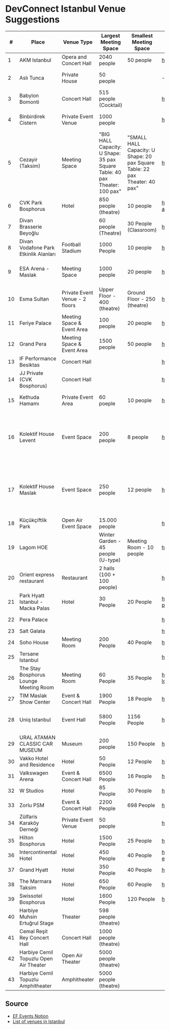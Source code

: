# DevConnect Istanbul Venue Suggestions

| # | Place | Venue Type | Largest Meeting Space | Smallest Meeting Space | Website | Contact | Contact Email |
| --- | --- | --- | --- | --- | --- | --- | --- |
| 1 | AKM Istanbul | Opera and Concert Hall | 2040 people | 50 people | https://akmistanbul.gov.tr/venue-rental |  | satis@akmistanbul.gov.tr |
| 2 | Aslı Tunca | Private House | 50 people |  | - | Ms. Başak or Mr. Sinan | basak@conceptteam.org sinan@conceptteam.org |
| 3 | Babylon Bomonti | Concert Hall | 515 people (Cocktail) |  | https://babylon.com.tr/en/venue-rental |  | info@babylon.com.tr |
| 4 | Binbirdirek Cistern | Private Event Venue | 1000 people |  | http://www.binbirdirek.com.tr/en/ | Ms. Başak or Mr. Sinan | basak@conceptteam.org sinan@conceptteam.org |
| 5 | Cezayir (Taksim) | Meeting Space | "BIG HALL Capacity: U Shape: 35 pax Square Table: 40 pax Theater: 100 pax" | "SMALL HALL Capacity: U Shape: 20 pax Square Table: 22 pax Theater: 40 pax" | http://www.cezayir-istanbul.com/en/ | Mr. Ugur | cezayir@cezayir-istanbul.com ugur@cezayir-istanbul.com |
| 6 | CVK Park Bosphorus | Hotel | 850 people (theatre) | 10 people | https://www.cvkhotelsandresorts.com/park-bosphorus-hotel-istanbul/meetings-and-events | Ms. Meltem | meltem.cetin@parkbosphorus.com |
| 7 | Divan Brasserie Beyoğlu |  | 60 people (Theatre) | 30 People (Classroom) | https://www.divan.com.tr/restoran/divan-brasserie-beyoglu |  | beyoglu@divanbrasserie.com.tr |
| 8 | Divan Vodafone Park Etkinlik Alanları | Football Stadium | 1000 People | 10 people | https://www.divan.com.tr/toplanti-davet/divan-vodafone-park-etkinlik-alanlari | Ms. Emine +90(549) 786 9855 | sales.bjk@divan.com.tr |
| 9 | ESA Arena - Maslak | Meeting Space | 1000 people | 20 people | https://esaesports.com/esa-arena | Mr. Mehmet '+90(549) 204 0505 | info@esaesports.com |
| 10 | Esma Sultan | Private Event Venue - 2 floors | Upper Floor -  400 (theatre) | Ground Floor - 250 (theatre) | https://www.themarmarahotels.com/esma-sultan/meetings | Mr. Erman | ehendem@themarmarahotels.com |
| 11 | Feriye Palace | Meeting Space & Event Area | 100 people | 20 people | https://feriye.com | Ms. İpek | ipek.cakir@c-paces.com |
| 12 | Grand Pera | Meeting Space & Event Area | 1500 people | 50 people | https://www.grandpera.com/tr/ |  | - |
| 13 | IF Performance Besiktas | Concert Hall |  |  | https://ifperformance.com |  | besiktas@ifperformance.com |
| 14 | JJ Private (CVK Bosphorus) | Concert Hall |  |  | https://private.jollyjoker.com.tr |  | meltem.cetin@parkbosphorus.com |
| 15 | Kethuda Hamamı | Private Event Area | 60 poeple | 10 people | https://beltas.com.tr/tarihi-husrev-kethuda-hamami/ | Ms. Başak or Mr. Sinan | basak@conceptteam.org sinan@conceptteam.org |
| 16 | Kolektif House Levent | Event Space | 200 people | 8 people | https://kolektifhouse.co/en/event-areas | Mrs. Mine Taner or Mrs. Saniye Celep or Mrs. Esra Özmen Bastürk | events@kolektifhouse.co |
| 17 | Kolektif House Maslak | Event Space | 250 people | 12 people | https://kolektifhouse.co/en/event-areas | Mrs. Mine Taner or Mrs. Saniye Celep or Mrs. Esra Özmen Bastürk | events@kolektifhouse.co |
| 18 | Küçükçiftlik Park | Open Air Event Space | 15.000 people |  | https://kucukciftlikpark.com |  | love@kucukciftlikpark.com |
| 19 | Lagom HOE |  | Winter Garden - 45 people (U-type) | Meeting Room - 10 people | http://www.lagomhoe.com | Mr. Ulas | ulas@brandswithbenefits.co |
| 20 | Orient express restaurant | Restaurant | 2 halls (100 + 100 people) |  | https://www.orientexpressrestaurant.net |  | INFO@ORİENTEXPRESSRESTAURANT.NET |
| 21 | Park Hyatt Istanbul - Macka Palas | Hotel | 30 People | 20 People | https://www.hyatt.com/en-US/hotel/turkey/park-hyatt-istanbul-macka-palas/istph/special-events | Mr. Aykut | aykut.sagiroglu@hyatt.com |
| 22 | Pera Palace |  |  |  | https://perapalace.com/en/events/ | Ms. Gulden | gulden.tatar@perapalace.com |
| 23 | Salt Galata |  |  |  | https://saltonline.org/en/615 | Ms. Zerrin | zerrin.kantaroglu@saltonline.org |
| 24 | Soho House | Meeting Room | 200 People | 40 People | https://www.sohohouse.com/en-us/houses/soho-house-istanbul | Ms. Beliz | beliz.ertuna@sohohouse.com |
| 25 | Tersane Istanbul |  |  |  | https://www.tersaneistanbul.com.tr/ | Mr. Atakan | atakan.urfa@rixos.com |
| 26 | The Stay Bosphorus Lounge Meeting Room | Meeting Room | 60 People | 35 People | https://www.thestay.com.tr/the-stay-bosphorus-hotel/meeting-rooms/bosphorus-lounge.2.aspx |  | sales@stay.com.tr |
| 27 | TIM Maslak Show Center | Event & Concert Hall | 1900 People | 18 People | http://www.timshowcenter.com/?lang=lang2 |  | info@timshowcenter.com |
| 28 | Uniq Istanbul | Event Hall | 5800 People | 1156 People | https://www.uniqistanbul.com/ | Mr Hakki - +90(538) 443 3089 | hakki@bkmonline.net |
| 29 | URAL ATAMAN CLASSIC CAR MUSEUM | Museum | 200 people | 150 People | http://atamanmuseum.com/ | Ms. Başak or Mr. Sinan | basak@conceptteam.org sinan@conceptteam.org |
| 30 | Vakko Hotel and Residence | Hotel | 50 People | 12 People | http://www.vakkohotel.com/ | Mr. Selçuk | selcuk.okur@vakkohotel.com |
| 31 | Valkswagen Arena | Event & Concert Hall | 6500 People | 16 People | https://www.vwarena.com/en |  | info@vwarena.com |
| 32 | W Studios | Hotel | 85 People | 30 People | https://www.wistanbulhotel.com/ | Ms. Hazal | hazal.erken@whotels.com |
| 33 | Zorlu PSM | Event & Concert Hall | 2200 People | 698 People | https://www.zorlupsm.com/en/visit/psm-360 | Mr. Yusuf | yusuf.basturk@zorlu.com |
| 34 | Zülfaris Karaköy Derneği | Private Event Venue | 50 people |  | https://zulfaris-karakoy-dernegi.business.site/ | Ms. Başak or Mr. Sinan | basak@conceptteam.org sinan@conceptteam.org |
| 35 | Hilton Bosphorus | Hotel | 1500 People | 25 People | https://www.hilton.com/en/hotels/isthitw-hilton-istanbul-bosphorus/events/ | Ms. Gizem | gizem.ozsavlu@hilton.com |
| 36 | Intercontinental Hotel | Hotel | 450 People | 40 People | https://www.ihg.com/intercontinental/hotels/gb/en/istanbul/istha/hoteldetail/meetings-events | Ms. Özden | ozden.sozer@intercontinentalistanbul.com |
| 37 | Grand Hyatt | Hotel | 350 People | 40 People | https://www.hyatt.com/en-US/hotel/turkey/grand-hyatt-istanbul/istan/special-events | Mr. Tarcan | tarcan.uzum@hyatt.com |
| 38 | The Marmara Taksim | Hotel | 650 People | 60 People | https://www.themarmarahotels.com/taksim/meetings-events | Ms. Sibel | skaraca@themarmarahotels.com |
| 39 | Swissotel Bosphorus | Hotel | 1600 People | 120 People | https://www.swissotel.com/meetings-events/ | Ms. Siva | siva.erdin@swissotel.com |
| 40 | Harbiye Muhsin Ertuğrul Stage | Theater | 598 people (theatre) |  |  |  |  |
| 41 | Cemal Reşit Rey Concert Hall | Concert Hall | 1000 people (theatre) |  |  |  |  |
| 42 | Harbiye Cemil Topuzlu Open Air Theater | Open Air Theater | 5000 people (theatre) |  |  |  |  |
| 43 | Harbiye Cemil Topuzlu Amphitheater | Amphitheater | 5000 people (theatre) |  |  |  |  |

## Source

- [EF Events Notion](https://ef-events.notion.site/23ca109e38d6467c9d61a10ca5fc10dc?v=8a3627f39dfa487d9b51113042148920)
- [List of venues in Istanbul](https://ef-events.notion.site/List-of-venues-in-Istanbul-62366e2f7ac84f7ba4117df329b94aca)
